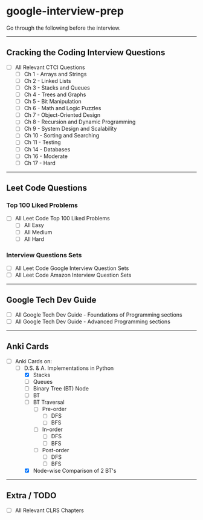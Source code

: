 # google-interview-prep

Go through the following before the interview.

---

## Cracking the Coding Interview Questions

* [ ] All Relevant CTCI Questions
  * [ ] Ch 1 - Arrays and Strings
  * [ ] Ch 2 - Linked Lists
  * [ ] Ch 3 - Stacks and Queues
  * [ ] Ch 4 - Trees and Graphs
  * [ ] Ch 5 - Bit Manipulation
  * [ ] Ch 6 - Math and Logic Puzzles
  * [ ] Ch 7 - Object-Oriented Design
  * [ ] Ch 8 - Recursion and Dynamic Programming
  * [ ] Ch 9 - System Design and Scalability
  * [ ] Ch 10 - Sorting and Searching
  * [ ] Ch 11 - Testing
  * [ ] Ch 14 - Databases
  * [ ] Ch 16 - Moderate
  * [ ] Ch 17 - Hard
 
 ---
 
## Leet Code Questions
 
### Top 100 Liked Problems
 
* [ ] All Leet Code Top 100 Liked Problems
  * [ ] All Easy
  * [ ] All Medium
  * [ ] All Hard
  
### Interview Questions Sets

* [ ] All Leet Code Google Interview Question Sets
* [ ] All Leet Code Amazon Interview Question Sets

---

## Google Tech Dev Guide

* [ ] All Google Tech Dev Guide - Foundations of Programming sections
* [ ] All Google Tech Dev Guide - Advanced Programming sections

---

## Anki Cards

* [ ] Anki Cards on:
  * [ ] D.S. & A. Implementations in Python
    * [x] Stacks
    * [ ] Queues
    * [ ] Binary Tree (BT) Node
    * [ ] BT
    * [ ] BT Traversal
      * [ ] Pre-order
        * [ ] DFS
        * [ ] BFS
      * [ ] In-order
        * [ ] DFS
        * [ ] BFS
      * [ ] Post-order
        * [ ] DFS
        * [ ] BFS
    * [x] Node-wise Comparison of 2 BT's

---

## Extra / TODO

* [ ] All Relevant CLRS Chapters

